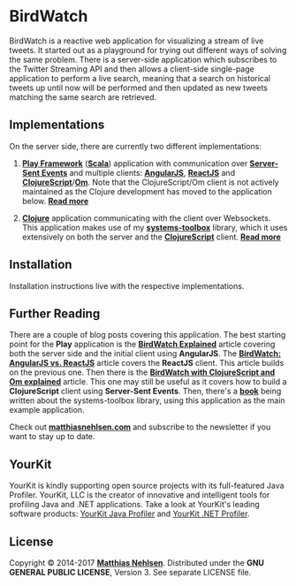 # BirdWatch  
BirdWatch is a reactive web application for visualizing a stream of live tweets. It started out as a playground for trying out different ways of solving the same problem. There is a server-side application which subscribes to the Twitter Streaming API and then allows a client-side single-page application to perform a live search, meaning that a search on historical tweets up until now will be performed and then updated as new tweets matching the same search are retrieved.

## Implementations
On the server side, there are currently two different implementations:

1. **[Play Framework](https://www.playframework.com)** (**[Scala](http://www.scala-lang.org)**) application with communication over **[Server-Sent Events](http://en.wikipedia.org/wiki/Server-sent_events)** and multiple clients: **[AngularJS](https://angularjs.org)**, **[ReactJS](http://facebook.github.io/react/)** and **[ClojureScript](https://github.com/clojure/clojurescript)**/**[Om](https://github.com/swannodette/om)**. Note that the ClojureScript/Om client is not actively maintained as the Clojure development has moved to the application below. **[Read more](./Scala-Play-SSE/)**

2. **[Clojure](https://github.com/clojure/clojure)** application communicating with the client over Websockets. This application makes use of my **[systems-toolbox](https://github.com/matthiasn/systems-toolbox)** library, which it uses extensively on both the server and the **[ClojureScript](https://github.com/clojure/clojurescript)** client. **[Read more](./Clojure-Websockets/)**


## Installation
Installation instructions live with the respective implementations.

## Further Reading

There are a couple of blog posts covering this application. The best starting point for the **Play** application is the **[BirdWatch Explained](http://matthiasnehlsen.com/blog/2013/09/10/birdwatch-explained/)** article covering both the server side and the initial client using **AngularJS**. The **[BirdWatch: AngularJS vs. ReactJS](http://matthiasnehlsen.com/blog/2014/03/31/birdwatch-with-reactjs/)** article covers the **ReactJS** client. This article builds on the previous one. Then there is the **[BirdWatch with ClojureScript and Om explained](http://matthiasnehlsen.com/blog/2014/07/24/birdwatch-cljs-om/)** article. This one may still be useful as it covers how to build a **ClojureScript** client using **Server-Sent Events**. Then, there's a **[book](https://leanpub.com/building-a-system-in-clojure)** being written about the systems-toolbox library, using this application as the main example application.

Check out **[matthiasnehlsen.com](http://matthiasnehlsen.com)** and subscribe to the newsletter if you want to stay up to date.

## YourKit

YourKit is kindly supporting open source projects with its full-featured Java Profiler.
YourKit, LLC is the creator of innovative and intelligent tools for profiling
Java and .NET applications. Take a look at YourKit's leading software products:
<a href="http://www.yourkit.com/java/profiler/index.jsp">YourKit Java Profiler</a> and
<a href="http://www.yourkit.com/.net/profiler/index.jsp">YourKit .NET Profiler</a>.

## License
Copyright © 2014-2017 **[Matthias Nehlsen](http://www.matthiasnehlsen.com)**. Distributed under the **GNU GENERAL PUBLIC LICENSE**, Version 3. See separate LICENSE file.
